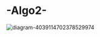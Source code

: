 # -Algo2-
![diagram-4039114702378529974](https://user-images.githubusercontent.com/49705053/171302489-1bdd8bf1-9a99-43bf-b6a9-fc34c126bc13.png)
